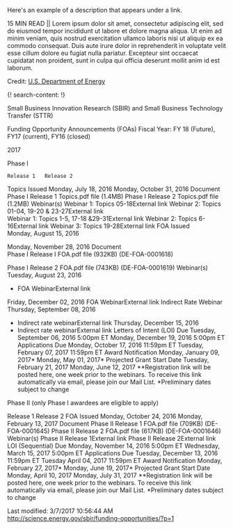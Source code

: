 Here's an example of a description that appears under a link.

15 MIN READ || Lorem ipsum dolor sit amet, consectetur adipiscing elit, sed do eiusmod tempor incididunt ut labore et dolore magna aliqua. Ut enim ad minim veniam, quis nostrud exercitation ullamco laboris nisi ut aliquip ex ea commodo consequat. Duis aute irure dolor in reprehenderit in voluptate velit esse cillum dolore eu fugiat nulla pariatur. Excepteur sint occaecat cupidatat non proident, sunt in culpa qui officia deserunt mollit anim id est laborum.

Credit: [U.S. Department of Energy](https://science.energy.gov/)


{! search-content: !}

Small Business Innovation Research (SBIR) and Small Business Technology Transfer (STTR)

Funding Opportunity Announcements (FOAs)
Fiscal Year: FY 18 (Future), FY17 (current), FY16 (closed)

2017

Phase I

 	Release 1	Release 2
Topics Issued	Monday, July 18, 2016	Monday, October 31, 2016
Document	Phase I Release 1 Topics.pdf file (1.4MB)	Phase I Release 2 Topics.pdf file (1.2MB)
Webinar(s)	Webinar 1: Topics 05-18External link
Webinar 2: Topics 01-04,
19-20 & 23-27External link	
Webinar 1: Topics 1-5, 17-18 &29-31External link 
Webinar 2: Topics 6-16External link 
Webinar 3: Topics 19-28External link 
FOA Issued	
Monday, August 15, 2016

Monday, November 28, 2016
Document	
Phase I Release I FOA.pdf file (932KB)
(DE-FOA-0001618)

Phase I Release 2 FOA.pdf file (743KB)
(DE-FOA-0001619)
Webinar(s)	
Tuesday, August 23, 2016
- FOA WebinarExternal link

Friday, December 02, 2016
FOA WebinarExternal link
Indirect Rate Webinar	Thursday, September 08, 2016 
- Indirect rate webinarExternal link	 Thursday, December 15, 2016 
- Indirect rate webinarExternal link
Letters of Intent (LOI) Due	Tuesday, September 06, 2016 5:00pm ET	Monday, December 19, 2016 5:00pm ET
Applications Due	Monday, October 17, 2016 11:59pm ET	Tuesday, February 07, 2017 11:59pm ET
Award Notification	Monday, January 09, 2017*	Monday, May 01, 2017*
Projected Grant Start Date	Tuesday, February 21, 2017	Monday, June 12, 2017
**Registration link will be posted here, one week prior to the webinars. To receive this link automatically via email, please join our Mail List.
*Preliminary dates subject to change

Phase II (only Phase I awardees are eligible to apply)

Release 1	Release 2
FOA Issued	Monday, October 24, 2016	Monday, February 13, 2017
Document	Phase II Release 1 FOA.pdf file (709KB)
(DE-FOA-0001645)	Phase II Release 2 FOA.pdf file (617KB)
(DE-FOA-0001646)
Webinar(s)	Phase II Release 1External link	Phase II Release 2External link
LOI (Sequential) Due	Monday, November 14, 2016 5:00pm ET	Wednesday, March 15, 2017 5:00pm ET
Applications Due	Tuesday, December 13, 2016 11:59pm ET	Tuesday April 04, 2017 11:59pm ET
Award Notification	Monday, February 27, 2017*	Monday, June 19, 2017*
Projected Grant Start Date	Monday, April 10, 2017	Monday, July 31, 2017
**Registration link will be posted here, one week prior to the webinars. To receive this link automatically via email, please join our Mail List.
*Preliminary dates subject to change

Last modified: 3/7/2017 10:56:44 AM
http://science.energy.gov/sbir/funding-opportunities/?p=1
